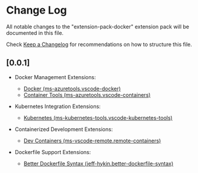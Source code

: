 # Change Log

All notable changes to the "extension-pack-docker" extension pack will be documented in this file.

Check [Keep a Changelog](http://keepachangelog.com/) for recommendations on how to structure this file.

## [0.0.1]

- Docker Management Extensions:
  - [Docker (ms-azuretools.vscode-docker)](https://marketplace.visualstudio.com/items?itemName=ms-azuretools.vscode-docker)
  - [Container Tools (ms-azuretools.vscode-containers)](https://marketplace.visualstudio.com/items?itemName=ms-azuretools.vscode-containers)

- Kubernetes Integration Extensions:
  - [Kubernetes (ms-kubernetes-tools.vscode-kubernetes-tools)](https://marketplace.visualstudio.com/items?itemName=ms-kubernetes-tools.vscode-kubernetes-tools)

- Containerized Development Extensions:
  - [Dev Containers (ms-vscode-remote.remote-containers)](https://marketplace.visualstudio.com/items?itemName=ms-vscode-remote.remote-containers)

- Dockerfile Support Extensions:
  - [Better Dockerfile Syntax (jeff-hykin.better-dockerfile-syntax)](https://marketplace.visualstudio.com/items?itemName=jeff-hykin.better-dockerfile-syntax)
